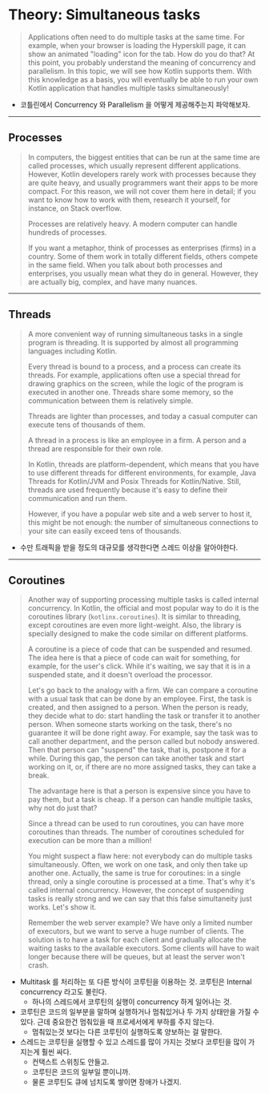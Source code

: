 # Theory: Simultaneous tasks

> Applications often need to do multiple tasks at the same time. For example, when your browser is loading the Hyperskill page, it can show an animated "loading" icon for the tab. How do you do that? At this point, you probably understand the meaning of concurrency and parallelism. In this topic, we will see how Kotlin supports them. With this knowledge as a basis, you will eventually be able to run your own Kotlin application that handles multiple tasks simultaneously!

- 코틀린에서 Concurrency 와 Parallelism 을 어떻게 제공해주는지 파악해보자.

***

## Processes

> In computers, the biggest entities that can be run at the same time are called processes, which usually represent different applications. However, Kotlin developers rarely work with processes because they are quite heavy, and usually programmers want their apps to be more compact. For this reason, we will not cover them here in detail; if you want to know how to work with them, research it yourself, for instance, on Stack overflow.
> 
> Processes are relatively heavy. A modern computer can handle hundreds of processes.
>
> If you want a metaphor, think of processes as enterprises (firms) in a country. Some of them work in totally different fields, others compete in the same field. When you talk about both processes and enterprises, you usually mean what they do in general. However, they are actually big, complex, and have many nuances.


***

## Threads

> A more convenient way of running simultaneous tasks in a single program is threading. It is supported by almost all programming languages including Kotlin.
> 
> Every thread is bound to a process, and a process can create its threads. For example, applications often use a special thread for drawing graphics on the screen, while the logic of the program is executed in another one. Threads share some memory, so the communication between them is relatively simple.
> 
> Threads are lighter than processes, and today a casual computer can execute tens of thousands of them.
>
> A thread in a process is like an employee in a firm. A person and a thread are responsible for their own role.
> 
> In Kotlin, threads are platform-dependent, which means that you have to use different threads for different environments, for example, Java Threads for Kotlin/JVM and Posix Threads for Kotlin/Native. Still, threads are used frequently because it's easy to define their communication and run them.
> 
> However, if you have a popular web site and a web server to host it, this might be not enough: the number of simultaneous connections to your site can easily exceed tens of thousands.

- 수만 트래픽을 받을 정도의 대규모를 생각한다면 스레드 이상을 알아야한다.

***

## Coroutines

> Another way of supporting processing multiple tasks is called internal concurrency. In Kotlin, the official and most popular way to do it is the coroutines library (`kotlinx.coroutines`). It is similar to threading, except coroutines are even more light-weight. Also, the library is specially designed to make the code similar on different platforms.
>
> A coroutine is a piece of code that can be suspended and resumed. The idea here is that a piece of code can wait for something, for example, for the user's click. While it's waiting, we say that it is in a suspended state, and it doesn't overload the processor.
>
> Let's go back to the analogy with a firm. We can compare a coroutine with a usual task that can be done by an employee. First, the task is created, and then assigned to a person. When the person is ready, they decide what to do: start handling the task or transfer it to another person. When someone starts working on the task, there's no guarantee it will be done right away. For example, say the task was to call another department, and the person called but nobody answered. Then that person can "suspend" the task, that is, postpone it for a while. During this gap, the person can take another task and start working on it, or, if there are no more assigned tasks, they can take a break.
>
> The advantage here is that a person is expensive since you have to pay them, but a task is cheap. If a person can handle multiple tasks, why not do just that?
>
> Since a thread can be used to run coroutines, you can have more coroutines than threads. The number of coroutines scheduled for execution can be more than a million!
>
> You might suspect a flaw here: not everybody can do multiple tasks simultaneously. Often, we work on one task, and only then take up another one. Actually, the same is true for coroutines: in a single thread, only a single coroutine is processed at a time. That's why it's called internal concurrency. However, the concept of suspending tasks is really strong and we can say that this false simultaneity just works. Let's show it.
>
> Remember the web server example? We have only a limited number of executors, but we want to serve a huge number of clients. The solution is to have a task for each client and gradually allocate the waiting tasks to the available executors. Some clients will have to wait longer because there will be queues, but at least the server won't crash.

- Multitask 를 처리하는 또 다른 방식이 코루틴을 이용하는 것. 코루틴은 Internal concurrency 라고도 불린다. 
  - 하나의 스레드에서 코루틴의 실행이 concurrency 하게 일어나는 것. 
- 코루틴은 코드의 일부분을 말하며 실행하거나 멈춰있거나 두 가지 상태만을 가질 수 있다. 근데 중요한건 멈춰있을 때 프로세서에게 부하를 주지 않는다.
  - 멈춰있는것 보다는 다른 코루틴이 실행하도록 양보하는 걸 말한다.
- 스레드는 코루틴을 실행할 수 있고 스레드를 많이 가지는 것보다 코루틴을 많이 가지는게 훨씬 싸다.
  - 컨택스트 스위칭도 안들고.
  - 코루틴은 코드의 일부일 뿐이니까.
  - 물론 코루틴도 큐에 넘치도록 쌓이면 장애가 나겠지. 